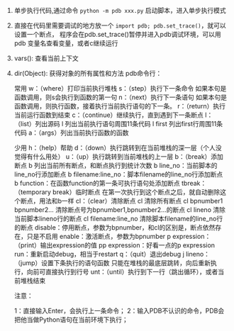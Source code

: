 1. 单步执行代码,通过命令 `python -m pdb xxx.py` 启动脚本，进入单步执行模式
2. 直接在代码里需要调试的地方放一个 `import pdb; pdb.set_trace()`，就可以设置一个断点， 
程序会在pdb.set_trace()暂停并进入pdb调试环境，可以用pdb 变量名查看变量，或者c继续运行    
3. vars(): 查看当前上下文
4. dir(Object): 获得对象的所有属性和方法
pdb命令行：

    常用
    w：（where）打印当前执行堆栈
    s：（step）执行下一条命令
            如果本句是函数调用，则s会执行到函数的第一句
    n：（next）执行下一条语句
            如果本句是函数调用，则执行函数，接着执行当前执行语句的下一条。
    r：（return）执行当前运行函数到结束
    c：（continue）继续执行，直到遇到下一条断点
    l：（list）列出源码
                l 列出当前执行语句周围11条代码
                l first 列出first行周围11条代码
    a：（args）列出当前执行函数的函数
    
    少用
    h：（help）帮助
    d：（down）执行跳转到在当前堆栈的深一层（个人没觉得有什么用处）
    u：（up）执行跳转到当前堆栈的上一层
    b：（break）添加断点
              b 列出当前所有断点，和断点执行到统计次数
              b line_no：当前脚本的line_no行添加断点
              b filename:line_no：脚本filename的line_no行添加断点
              b function：在函数function的第一条可执行语句处添加断点
    tbreak：（temporary break）临时断点
              在第一次执行到这个断点之后，就自动删除这个断点，用法和b一样
    cl：（clear）清除断点
             cl 清除所有断点
             cl bpnumber1 bpnumber2... 清除断点号为bpnumber1,bpnumber2...的断点
             cl lineno 清除当前脚本lineno行的断点
             cl filename:line_no 清除脚本filename的line_no行的断点
    disable：停用断点，参数为bpnumber，和cl的区别是，断点依然存在，只是不启用
    enable：激活断点，参数为bpnumber
    p expression：（print）输出expression的值
    pp expression：好看一点的p expression
    run：重新启动debug，相当于restart
    q：（quit）退出debug
    j lineno：（jump）设置下条执行的语句函数
            只能在堆栈的最底层跳转，向后重新执行，向前可直接执行到行号
    unt：（until）执行到下一行（跳出循环），或者当前堆栈结束
 
 
    注意：

    1：直接输入Enter，会执行上一条命令；
    2：输入PDB不认识的命令，PDB会把他当做Python语句在当前环境下执行；
